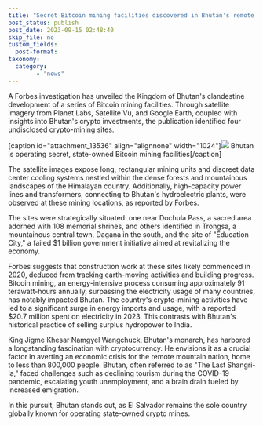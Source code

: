 ```yaml
---
title: "Secret Bitcoin mining facilities discovered in Bhutan's remote mountain kingdom"
post_status: publish
post_date: 2023-09-15 02:48:40
skip_file: no
custom_fields: 
  post-format: 
taxonomy:
  category:
        - "news"
---
```


A Forbes investigation has unveiled the Kingdom of Bhutan's clandestine development of a series of Bitcoin mining facilities. Through satellite imagery from Planet Labs, Satellite Vu, and Google Earth, coupled with insights into Bhutan's crypto investments, the publication identified four undisclosed crypto-mining sites.

[caption id="attachment_13536" align="alignnone" width="1024"]![](https://cdn.fendou.la/tuoss/bhutan.jpg) Bhutan is operating secret, state-owned Bitcoin mining facilities[/caption]

The satellite images expose long, rectangular mining units and discreet data center cooling systems nestled within the dense forests and mountainous landscapes of the Himalayan country. Additionally, high-capacity power lines and transformers, connecting to Bhutan's hydroelectric plants, were observed at these mining locations, as reported by Forbes.

The sites were strategically situated: one near Dochula Pass, a sacred area adorned with 108 memorial shrines, and others identified in Trongsa, a mountainous central town, Dagana in the south, and the site of "Education City," a failed $1 billion government initiative aimed at revitalizing the economy.

Forbes suggests that construction work at these sites likely commenced in 2020, deduced from tracking earth-moving activities and building progress. Bitcoin mining, an energy-intensive process consuming approximately 91 terawatt-hours annually, surpassing the electricity usage of many countries, has notably impacted Bhutan. The country's crypto-mining activities have led to a significant surge in energy imports and usage, with a reported $20.7 million spent on electricity in 2023. This contrasts with Bhutan's historical practice of selling surplus hydropower to India.

King Jigme Khesar Namgyel Wangchuck, Bhutan's monarch, has harbored a longstanding fascination with cryptocurrency. He envisions it as a crucial factor in averting an economic crisis for the remote mountain nation, home to less than 800,000 people. Bhutan, often referred to as "The Last Shangri-la," faced challenges such as declining tourism during the COVID-19 pandemic, escalating youth unemployment, and a brain drain fueled by increased emigration.

In this pursuit, Bhutan stands out, as El Salvador remains the sole country globally known for operating state-owned crypto mines.

